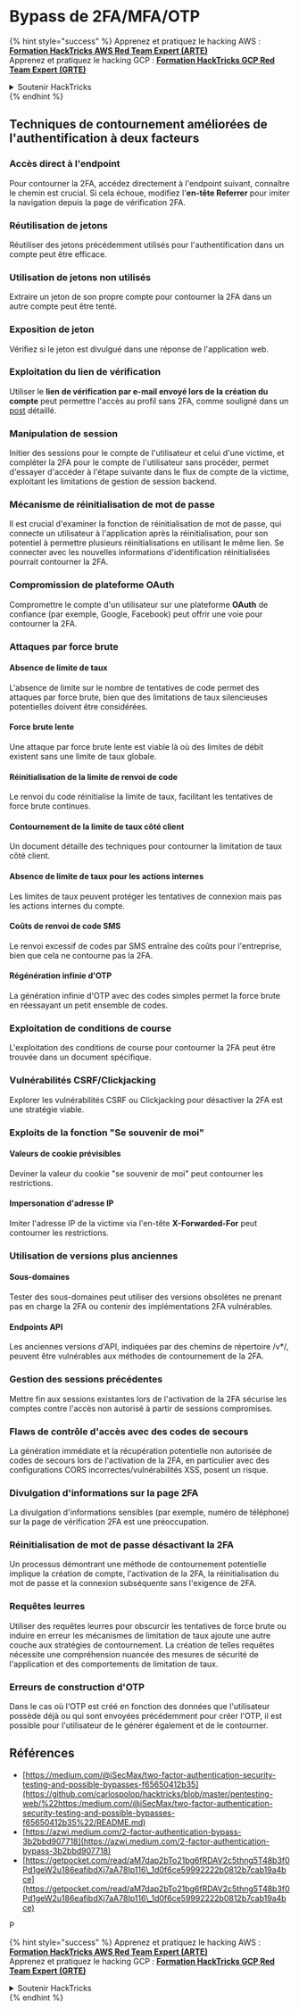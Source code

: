 # Bypass de 2FA/MFA/OTP

{% hint style="success" %}
Apprenez et pratiquez le hacking AWS :<img src="../.gitbook/assets/arte.png" alt="" data-size="line">[**Formation HackTricks AWS Red Team Expert (ARTE)**](https://training.hacktricks.xyz/courses/arte)<img src="../.gitbook/assets/arte.png" alt="" data-size="line">\
Apprenez et pratiquez le hacking GCP : <img src="../.gitbook/assets/grte.png" alt="" data-size="line">[**Formation HackTricks GCP Red Team Expert (GRTE)**<img src="../.gitbook/assets/grte.png" alt="" data-size="line">](https://training.hacktricks.xyz/courses/grte)

<details>

<summary>Soutenir HackTricks</summary>

* Consultez les [**plans d'abonnement**](https://github.com/sponsors/carlospolop) !
* **Rejoignez le** 💬 [**groupe Discord**](https://discord.gg/hRep4RUj7f) ou le [**groupe telegram**](https://t.me/peass) ou **suivez-nous sur** **Twitter** 🐦 [**@hacktricks\_live**](https://twitter.com/hacktricks\_live)**.**
* **Partagez des astuces de hacking en soumettant des PRs aux** [**HackTricks**](https://github.com/carlospolop/hacktricks) et [**HackTricks Cloud**](https://github.com/carlospolop/hacktricks-cloud) dépôts GitHub.

</details>
{% endhint %}


## **Techniques de contournement améliorées de l'authentification à deux facteurs**

### **Accès direct à l'endpoint**

Pour contourner la 2FA, accédez directement à l'endpoint suivant, connaître le chemin est crucial. Si cela échoue, modifiez l'**en-tête Referrer** pour imiter la navigation depuis la page de vérification 2FA.

### **Réutilisation de jetons**

Réutiliser des jetons précédemment utilisés pour l'authentification dans un compte peut être efficace.

### **Utilisation de jetons non utilisés**

Extraire un jeton de son propre compte pour contourner la 2FA dans un autre compte peut être tenté.

### **Exposition de jeton**

Vérifiez si le jeton est divulgué dans une réponse de l'application web.

### **Exploitation du lien de vérification**

Utiliser le **lien de vérification par e-mail envoyé lors de la création du compte** peut permettre l'accès au profil sans 2FA, comme souligné dans un [post](https://srahulceh.medium.com/behind-the-scenes-of-a-security-bug-the-perils-of-2fa-cookie-generation-496d9519771b) détaillé.

### **Manipulation de session**

Initier des sessions pour le compte de l'utilisateur et celui d'une victime, et compléter la 2FA pour le compte de l'utilisateur sans procéder, permet d'essayer d'accéder à l'étape suivante dans le flux de compte de la victime, exploitant les limitations de gestion de session backend.

### **Mécanisme de réinitialisation de mot de passe**

Il est crucial d'examiner la fonction de réinitialisation de mot de passe, qui connecte un utilisateur à l'application après la réinitialisation, pour son potentiel à permettre plusieurs réinitialisations en utilisant le même lien. Se connecter avec les nouvelles informations d'identification réinitialisées pourrait contourner la 2FA.

### **Compromission de plateforme OAuth**

Compromettre le compte d'un utilisateur sur une plateforme **OAuth** de confiance (par exemple, Google, Facebook) peut offrir une voie pour contourner la 2FA.

### **Attaques par force brute**

#### **Absence de limite de taux**

L'absence de limite sur le nombre de tentatives de code permet des attaques par force brute, bien que des limitations de taux silencieuses potentielles doivent être considérées.

#### **Force brute lente**

Une attaque par force brute lente est viable là où des limites de débit existent sans une limite de taux globale.

#### **Réinitialisation de la limite de renvoi de code**

Le renvoi du code réinitialise la limite de taux, facilitant les tentatives de force brute continues.

#### **Contournement de la limite de taux côté client**

Un document détaille des techniques pour contourner la limitation de taux côté client.

#### **Absence de limite de taux pour les actions internes**

Les limites de taux peuvent protéger les tentatives de connexion mais pas les actions internes du compte.

#### **Coûts de renvoi de code SMS**

Le renvoi excessif de codes par SMS entraîne des coûts pour l'entreprise, bien que cela ne contourne pas la 2FA.

#### **Régénération infinie d'OTP**

La génération infinie d'OTP avec des codes simples permet la force brute en réessayant un petit ensemble de codes.

### **Exploitation de conditions de course**

L'exploitation des conditions de course pour contourner la 2FA peut être trouvée dans un document spécifique.

### **Vulnérabilités CSRF/Clickjacking**

Explorer les vulnérabilités CSRF ou Clickjacking pour désactiver la 2FA est une stratégie viable.

### **Exploits de la fonction "Se souvenir de moi"**

#### **Valeurs de cookie prévisibles**

Deviner la valeur du cookie "se souvenir de moi" peut contourner les restrictions.

#### **Impersonation d'adresse IP**

Imiter l'adresse IP de la victime via l'en-tête **X-Forwarded-For** peut contourner les restrictions.

### **Utilisation de versions plus anciennes**

#### **Sous-domaines**

Tester des sous-domaines peut utiliser des versions obsolètes ne prenant pas en charge la 2FA ou contenir des implémentations 2FA vulnérables.

#### **Endpoints API**

Les anciennes versions d'API, indiquées par des chemins de répertoire /v\*/, peuvent être vulnérables aux méthodes de contournement de la 2FA.

### **Gestion des sessions précédentes**

Mettre fin aux sessions existantes lors de l'activation de la 2FA sécurise les comptes contre l'accès non autorisé à partir de sessions compromises.

### **Flaws de contrôle d'accès avec des codes de secours**

La génération immédiate et la récupération potentielle non autorisée de codes de secours lors de l'activation de la 2FA, en particulier avec des configurations CORS incorrectes/vulnérabilités XSS, posent un risque.

### **Divulgation d'informations sur la page 2FA**

La divulgation d'informations sensibles (par exemple, numéro de téléphone) sur la page de vérification 2FA est une préoccupation.

### **Réinitialisation de mot de passe désactivant la 2FA**

Un processus démontrant une méthode de contournement potentielle implique la création de compte, l'activation de la 2FA, la réinitialisation du mot de passe et la connexion subséquente sans l'exigence de 2FA.

### **Requêtes leurres**

Utiliser des requêtes leurres pour obscurcir les tentatives de force brute ou induire en erreur les mécanismes de limitation de taux ajoute une autre couche aux stratégies de contournement. La création de telles requêtes nécessite une compréhension nuancée des mesures de sécurité de l'application et des comportements de limitation de taux.

### Erreurs de construction d'OTP

Dans le cas où l'OTP est créé en fonction des données que l'utilisateur possède déjà ou qui sont envoyées précédemment pour créer l'OTP, il est possible pour l'utilisateur de le générer également et de le contourner.

## Références

* [https://medium.com/@iSecMax/two-factor-authentication-security-testing-and-possible-bypasses-f65650412b35](https://github.com/carlospolop/hacktricks/blob/master/pentesting-web/%22https:/medium.com/@iSecMax/two-factor-authentication-security-testing-and-possible-bypasses-f65650412b35%22/README.md)
* [https://azwi.medium.com/2-factor-authentication-bypass-3b2bbd907718](https://azwi.medium.com/2-factor-authentication-bypass-3b2bbd907718)
* [https://getpocket.com/read/aM7dap2bTo21bg6fRDAV2c5thng5T48b3f0Pd1geW2u186eafibdXj7aA78Ip116\_1d0f6ce59992222b0812b7cab19a4bce](https://getpocket.com/read/aM7dap2bTo21bg6fRDAV2c5thng5T48b3f0Pd1geW2u186eafibdXj7aA78Ip116\_1d0f6ce59992222b0812b7cab19a4bce)


P

{% hint style="success" %}
Apprenez et pratiquez le hacking AWS :<img src="../.gitbook/assets/arte.png" alt="" data-size="line">[**Formation HackTricks AWS Red Team Expert (ARTE)**](https://training.hacktricks.xyz/courses/arte)<img src="../.gitbook/assets/arte.png" alt="" data-size="line">\
Apprenez et pratiquez le hacking GCP : <img src="../.gitbook/assets/grte.png" alt="" data-size="line">[**Formation HackTricks GCP Red Team Expert (GRTE)**<img src="../.gitbook/assets/grte.png" alt="" data-size="line">](https://training.hacktricks.xyz/courses/grte)

<details>

<summary>Soutenir HackTricks</summary>

* Consultez les [**plans d'abonnement**](https://github.com/sponsors/carlospolop) !
* **Rejoignez le** 💬 [**groupe Discord**](https://discord.gg/hRep4RUj7f) ou le [**groupe telegram**](https://t.me/peass) ou **suivez-nous sur** **Twitter** 🐦 [**@hacktricks\_live**](https://twitter.com/hacktricks\_live)**.**
* **Partagez des astuces de hacking en soumettant des PRs aux** [**HackTricks**](https://github.com/carlospolop/hacktricks) et [**HackTricks Cloud**](https://github.com/carlospolop/hacktricks-cloud) dépôts GitHub.

</details>
{% endhint %}
